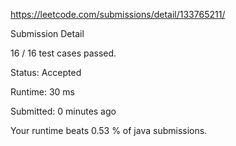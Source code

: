 https://leetcode.com/submissions/detail/133765211/

Submission Detail

16 / 16 test cases passed.

Status: Accepted

Runtime: 30 ms

Submitted: 0 minutes ago

Your runtime beats 0.53 % of java submissions.
